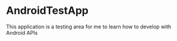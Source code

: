 # AndroidTestApp

This application is a testing area for me to learn how to develop with Android APIs
